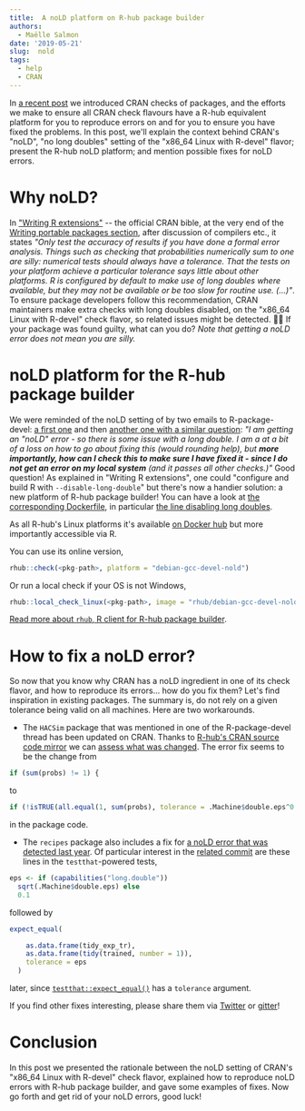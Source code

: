```yaml
---
title:  A noLD platform on R-hub package builder
authors:
  - Maëlle Salmon
date: '2019-05-21'
slug:  nold
tags:
  - help
  - CRAN
---
```


In [a recent post](/2019/04/25/r-devel-linux-x86-64-debian-clang/) we introduced CRAN checks of packages, and the efforts we make to ensure all CRAN check flavours have a R-hub equivalent platform for you to reproduce errors on and for you to ensure you have fixed the problems. In this post, we'll explain the context behind CRAN's "noLD", "no long doubles" setting of the "x86_64 Linux with R-devel" flavor; present the R-hub noLD platform; and mention possible fixes for noLD errors.

# Why noLD?

In ["Writing R extensions"](https://cran.r-project.org/doc/manuals/r-release/R-exts.html) -- the official CRAN bible, at the very end of the [Writing portable packages section](https://cran.r-project.org/doc/manuals/r-release/R-exts.html#Writing-portable-packages), after discussion of compilers etc., it states _"Only test the accuracy of results if you have done a formal error analysis. Things such as checking that probabilities numerically sum to one are silly: numerical tests should always have a tolerance. That the tests on your platform achieve a particular tolerance says little about other platforms. R is configured by default to make use of long doubles where available, but they may not be available or be too slow for routine use. (...)"_. To ensure package developers follow this recommendation, CRAN maintainers make extra checks with long doubles disabled, on the "x86_64 Linux with R-devel" check flavor, so related issues might be detected. :male_detective: If your package was found guilty, what can you do? _Note that getting a noLD error does *not* mean you are silly._

# noLD platform for the R-hub package builder

We were reminded of the noLD setting of by two emails to R-package-devel: [a first one](https://stat.ethz.ch/pipermail/r-package-devel/2019q2/003940.html) and then [another one with a similar question](https://stat.ethz.ch/pipermail/r-package-devel/2019q2/003951.html): _"I am getting an "noLD" error - so there is some issue with a long double. I
am a at a bit of a loss on how to go about fixing this (would rounding help),
but **more importantly, how can I check this to make sure I have fixed it -
since I do not get an error on my local system** (and it passes all other
checks.)"_ Good question! As explained in "Writing R extensions", one could "configure and build R with `--disable-long-double`" but there's now a handier solution: a new platform of R-hub package builder! You can have a look at [the corresponding Dockerfile](https://github.com/r-hub/rhub-linux-builders/blob/master/debian-gcc-devel-nold/Dockerfile), in particular [the line disabling long doubles](https://github.com/r-hub/rhub-linux-builders/blob/7af50594ab7a3076adb6e52cce5a912d513a9faa/debian-gcc-devel-nold/Dockerfile#L15). 

As all R-hub's Linux platforms it's available [on Docker hub](https://hub.docker.com/r/rhub/debian-gcc-devel-nold) but more importantly accessible via R.

You can use its online version,

```r
rhub::check(<pkg-path>, platform = "debian-gcc-devel-nold") 
```

Or run a local check if your OS is not Windows,

```r
rhub::local_check_linux(<pkg-path>, image = "rhub/debian-gcc-devel-nold")
```

[Read more about `rhub`, R client for R-hub package builder](https://r-hub.github.io/rhub/).

# How to fix a noLD error?

So now that you know why CRAN has a noLD ingredient in one of its check flavor, and how to reproduce its errors... how do you fix them? Let's find inspiration in existing packages. The summary is, do not rely on a given tolerance being valid on all machines. Here are two workarounds.

* The `HACSim` package that was mentioned in one of the R-package-devel thread has been updated on CRAN. Thanks to [R-hub's CRAN source code mirror](https://docs.r-hub.io/#cranatgh) we can [assess what was changed](https://github.com/cran/HACSim/commit/68e492c488e2c9e74af7cd9202d42b604f6f8730#diff-a0c1f5182c14c9f9d6a43b0d1516c880L105). The error fix seems to be the change from

```r
if (sum(probs) != 1) {
```

to 

```r
if (!isTRUE(all.equal(1, sum(probs), tolerance = .Machine$double.eps^0.25))) {
```

in the package code.

* The `recipes` package also includes a fix for [a noLD error that was detected last year](https://github.com/tidymodels/recipes/issues/116). Of particular interest in the [related commit](https://github.com/tidymodels/recipes/commit/c39586a4228552114f58730d236b73d1ff3c454a) are these lines in the `testthat`-powered tests,

```r
eps <- if (capabilities("long.double"))
  sqrt(.Machine$double.eps) else
  0.1
```

followed by

```r
expect_equal(

    as.data.frame(tidy_exp_tr),
    as.data.frame(tidy(trained, number = 1)),
    tolerance = eps
  )
```

later, since [`testthat::expect_equal()`](https://testthat.r-lib.org/reference/equality-expectations.html) has a `tolerance` argument.

If you find other fixes interesting, please share them via [Twitter](https://twitter.com/rhub_) or [gitter](https://gitter.im/r-hub/community)!

# Conclusion

In this post we presented the rationale between the noLD setting of CRAN's "x86_64 Linux with R-devel" check flavor, explained how to reproduce noLD errors with R-hub package builder, and gave some examples of fixes. Now go forth and get rid of your noLD errors, good luck!
